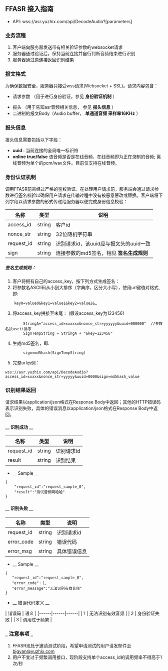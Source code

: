 
## FFASR 接入指南

 - API: wss://asr.yuzhix.com/api/DecodeAudio?[parameters]

### 业务流程
  1. 客户端向服务器发送带有相关验证参数的websocket请求
  1. 服务器通过验证后，保持当前连接并自行判断音频结束进行识别
  1. 服务器通过原连接返回识别结果

### 报文格式
  为确保数据安全，服务器只接受wss请求(Websocket + SSL)。请求内容包含：

  * 请求参数 （用于进行身份验证，参见 __身份验证机制__ ）
  - 报头 （用于告知asr音频相关信息， 参见 __报头信息__ ）
  - 二进制的报文Body（Audio buffer， __单通道音频 采样率16KHz__ ） 

### 报头信息
  报头信息需要包括以下字段：
  
  * __uuid__ : 当前连接的全局唯一标识符
  * __online  true/false__ 该音频是否是在线音频，在线音频即为正在录制的音频; 离线音频为单个的pcm/wav文件。目前仅支持在线音频。
  
### 身份认证机制
  调用FFASR前需经过严格的鉴权验证。在处理用户请求前，服务端会通过请求参数进行签名校验以确保用户请求在传输过程中没有被恶意篡改或替换。客户端将下列字段以请求参数的形式传递给服务器以便完成身份信息校验：

 | 名称 | 类型 | 说明 |
 |------|------|------|
 | access_id | string | 客户id |
 | nonce_str | string | 32位随机字符串 |
 | request_id | string | 识别请求id，该uuid应与报文头的uuid一致  |
 | sign | string | 连接参数的md5签名，相见 __签名生成规则__ |
 
##### 签名生成规则：

  1.  客户将拥有自己的access_key，按下列方式生成签名：
  2. 将参数名ASCII码从小到大排序（字典序，区分大小写），使用url键值对格式,即:
```
    key0=value0&key1=value1&key2=value2&…
```
  3. 将access_key拼接至末尾： (假设access_key为123456)
```
        StringA="access_id=xxxxxx&nonce_str=yyyyyy&uuid=000000"  //参数名按ascii排序
        SignTempString = StringA + "&key=123456"
```
  4.    生成md5签名，即:
```
        sign=md5hash(SignTempString)
```
  5. 完整url示例：
  ```
wss://asr.yuzhix.com/api/DecodeAudio?access_id=xxxxx&nonce_str=yyyyy&uuid=0000&sign=md5hash_value
```
### 识别结果返回
请求结果以application/json格式在Response Body中返回；其他的HTTP错误码表示识别失败，具体的错误消息以application/json格式在Response Body中返回。

####  __ 识别成功 __


 | 名称 | 类型 | 说明 |
 |------|------|------|
 | request_id | string | 识别请求id |
 | result | string | 识别结果 |
 * __ Sample __
```
{
    "request_id":"request_sample_0",
    "result":"测试音频啊哈哈"
}
```

####  __ 识别失败 __


 | 名称 | 类型 | 说明 |
 |------|------|------|
 | request_id | string | 识别请求id |
 | error_code | string | 错误代码 |
 | error_msg | string | 具体错误信息 |
 
 * __ Sample __
 ```
 {
    "request_id":"request_sample_0",
    "error_code"：1,
    "error_message":"无法识别有效音频"
}
```

 * __ 错误代码定义 __


 | 错误码 | 语义 |
 |------|------|------|
 | 1 | 无法识别有效音频 |
 | 2 | 身份验证失败 |
 | 3 | 调用过于频繁 |
 
 ### _ 注意事项 _
 1. FFASR现处于邀请测试阶段，希望申请测试的用户请发邮件至 bigvan@yuzhix.com
 1. 用户不宜过于频繁调用接口，现阶段支持单个access_id的调用频率不得高于1次/秒
